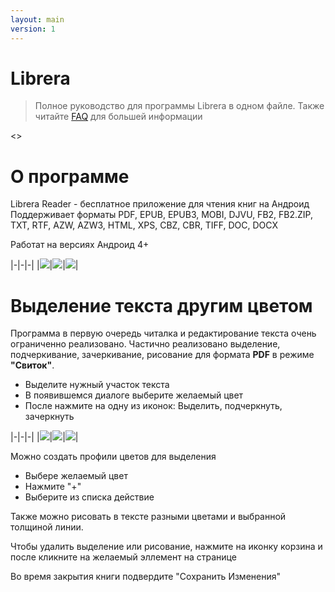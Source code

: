 ```yaml
---
layout: main
version: 1
---
```


# Librera

> Полное руководство для программы Librera в одном файле.
  Также читайте [FAQ](/faq) для большей информации
 
<<Table of content generatnor>>

# <a name="about" /> О программе

Librera Reader - бесплатное приложение для чтения книг на Андроид
Поддерживает форматы PDF, EPUB, EPUB3, MOBI, DJVU, FB2, FB2.ZIP, TXT, RTF, AZW, AZW3, HTML, XPS, CBZ, CBR, TIFF, DOC, DOCX
 
Работат на версиях Андроид 4+

|-|-|-|
|![](1.png)|![](2.png)|![](3.png)|

# <a name="highlight_text" /> Выделение текста другим цветом 
Программа в первую очередь читалка и редактирование текста очень ограниченно реализовано.
Частично реализовано выделение, подчеркивание, зачеркивание, рисование для формата **PDF** в режиме **"Свиток"**.

* Выделите нужный участок текста
* В появившемся диалоге выберите желаемый цвет
* После нажмите на одну из иконок: Выделить, подчеркнуть, зачеркнуть

|-|-|-|
|![](highlight_text_1.png)|![](highlight_text_2.png)|![](highlight_text_3.png)|

Можно создать профили цветов для выделения

* Выбере желаемый цвет
* Нажмите "+"
* Выберите из списка действие

Также можно рисовать в тексте разными цветами и выбранной толщиной линии.

Чтобы удалить выделение или рисование, нажмите на иконку корзина и после кликните на желаемый эллемент на странице

Во время закрытия книги подвердите "Сохранить Изменения"




